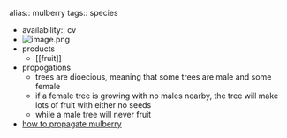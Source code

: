 alias:: mulberry
tags:: species

- availability:: cv
- ![image.png](https://peach-geographical-bat-397.mypinata.cloud/ipfs/QmeFcaMSdE1HgnmEn6VUgfqyMjqWqLhXHd29Bb3t4vYP19)
- products
	- [[fruit]]
- propogations
	- trees are dioecious, meaning that some trees are male and some female
	- if a female tree is growing with no males nearby, the tree will make lots of fruit with either no seeds
	- while a male tree will never fruit
- [how to propagate mulberry](https://www.twisted-tree.net/propagating-mulberry-trees)
